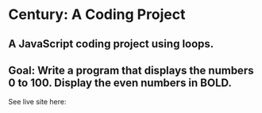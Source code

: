 # Century: A Coding Project

## A JavaScript coding project using loops.

## Goal: Write a program that displays the numbers 0 to 100. Display the even numbers in BOLD.

See live site here:
